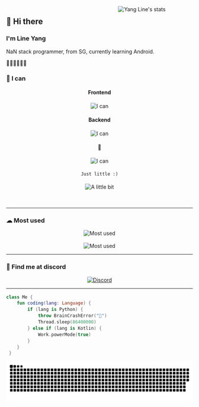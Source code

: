   <a href="https://wakatime.com/@YangLine" >
    <img width="40%" align="right"
        src="https://github-readme-stats.vercel.app/api/wakatime?username=YangLine&border_radius=13px&theme=dark&border_color=1f6feb&range=all_time&custom_title=%F0%9F%92%BB%20Yang%20Line%27s%20coding%20stats"
        alt="Yang Line's stats">
</a>

<h2>👋 Hi there</h2>
<h3>I'm Line Yang</h3>
<p>
  NaN stack programmer, from SG, currently learning Android.

  🙌😶‍🌫️😨😭🙌
</p>
<!-- <p>
    I love Minecraft
    <bold>Find me at <a href="https://namemc.com/YangLineMC">NameMC</a></bold>
</p> -->

<h3> 💪 I can </h3>
<div align="center">
  <h4>Frontend</h2>
    <img src="https://skillicons.dev/icons?i=html,css,js,ts,react,nextjs,astro" height="50px" alt="I can" align="center"><br>
  <h4>Backend</h2>
    <img src="https://skillicons.dev/icons?i=java,kotlin,php,ruby,spring,ktor" height="50px" alt="I can" align="center"><br>
  <h4>🤔</h2>
    <img src="https://skillicons.dev/icons?i=zig,androidstudio,cs" height="50px" alt="I can" align="center"><br>
  <br>
  <code>Just little :)</code><br><br>
    <img src="https://skillicons.dev/icons?i=c,cpp,dotnet,dart,flutter,vue,linux,blender" height="50px" alt="A little bit" align="center"><br><br><br>
    
</div>
<hr>
<h3> ☁ Most used </h3>
<div align="center">
    <img src="https://skillicons.dev/icons?i=idea,vscode,clion,webstorm,gradle,github,cloudflare" height="50px" alt="Most used"><br><br>
    <img src="https://skillicons.dev/icons?i=arch,visualstudio,notion" height="50px" alt="Most used">
</div>
<hr>

<h3> 👾 Find me at discord </h3>
<a href="https://discord.com/users/1130166359217688667" target="_blank">
    <div align="center">
        <img width="40%" src="https://lanyard.cnrad.dev/api/1130166359217688667?bg=0d1117&borderRadius=1rem&idleMessage=I%27m%20doing%20nothing%20%E3%84%9F(%20%E2%96%94,%20%E2%96%94%20)%E3%84%8F"
            alt="Discord">
    </div>
</a>
<hr>

``` kt
class Me {
    fun coding(lang: Language) {
        if (lang is Python) {
            throw BrainCrashError("🤯")
            Thread.sleep(86400000)
        } else if (lang is Kotlin) {
            Work.powerMode(true)
        }
    }
 }
```

<div align="center">
    <img src="https://raw.githubusercontent.com/YangLine/YangLine/snake/github-snake-dark.svg" alt="Snake">
</div>
